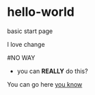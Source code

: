 # hello-world
basic start page

I love change

#NO WAY
- you can **REALLY** do this?

You can go here [you know](www.wikipedia.org)

